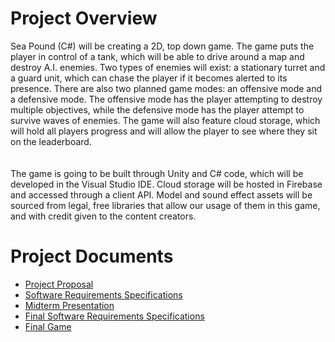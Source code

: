 # Project Overview
Sea Pound (C#) will be creating a 2D, top down game. The game puts the player in control of a tank, which 
will be able to drive around a map and destroy A.I. enemies. Two types of enemies will exist: a stationary 
turret and a guard unit, which can chase the player if it becomes alerted to its presence. There are also 
two planned game modes: an offensive mode and a defensive mode. The offensive mode has the player attempting 
to destroy multiple objectives, while the defensive mode has the player attempt to survive waves of enemies. 
The game will also feature cloud storage, which will hold all players progress and will allow the player to 
see where they sit on the leaderboard.
<br/>
<br/>
<br/>
The game is going to be built through Unity and C# code, which will be developed in the Visual Studio IDE. 
Cloud storage will be hosted in Firebase and accessed through a client API. Model and sound effect assets 
will be sourced from legal, free libraries that allow our usage of them in this game, and with credit given 
to the content creators.

# Project Documents
* [Project Proposal](https://github.com/NWEenglish/GVSU-CIS641-Sea-Pound/blob/master/docs/proposal-template.md)
* [Software Requirements Specifications](https://github.com/NWEenglish/GVSU-CIS641-Sea-Pound/blob/master/docs/software_requirements_specification.md)
* [Midterm Presentation](https://github.com/NWEenglish/GVSU-CIS641-Sea-Pound/blob/master/docs/Nicholas%20English%20-%20Midterm%20Presentation.pdf)
* [Final Software Requirements Specifications](https://github.com/NWEenglish/GVSU-CIS641-Sea-Pound/blob/master/docs/software_requirements_specification_final.md)
* [Final Game](https://github.com/NWEenglish/GVSU-CIS641-Sea-Pound/blob/master/TankGame.zip)
